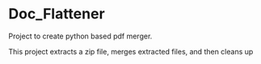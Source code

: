 ﻿# Doc_Flattener

Project to create python based pdf merger.

This project extracts a zip file, merges extracted files, and then cleans up

